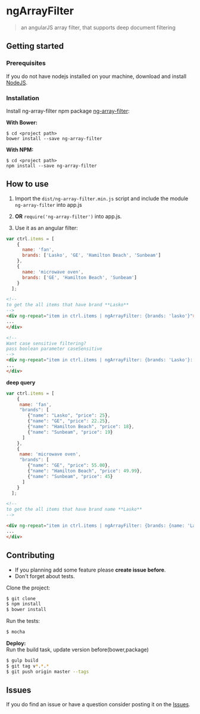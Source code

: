 ngArrayFilter
=====================

> an angularJS array filter, that supports deep document filtering

## Getting started ##

### Prerequisites
If you do not have nodejs installed on your machine, download and install [NodeJS](http://nodejs.org/).<br/>


### Installation
Install ng-array-filter npm package [ng-array-filter](https://www.npmjs.org/package/ng-array-filter)</a>:<br/>

**With Bower:**

```
$ cd <project path>
bower install --save ng-array-filter
```

**With NPM:**

```
$ cd <project path>
npm install --save ng-array-filter
```


##  How to use


1. Import the ```dist/ng-array-filter.min.js``` script and include the module ```ng-array-filter``` into app.js

2. **OR** ```require('ng-array-filter')``` into app.js.

3. Use it as an angular filter:

```javascript
var ctrl.items = [
    {
      name: 'fan', 
      brands: ['Lasko', 'GE', 'Hamilton Beach', 'Sunbeam']
    },
    {
      name: 'microwave oven', 
      brands: ['GE', 'Hamilton Beach', 'Sunbeam']
    }
  ];
```

```html
<!--
to get the all items that have brand **Lasko**
-->
<div ng-repeat="item in ctrl.items | ngArrayFilter: {brands: 'lasko'}">
...
</div>

<!--
Want case sensitive filtering?
pass boolean parameter caseSensitive
-->
<div ng-repeat="item in ctrl.items | ngArrayFilter: {brands: 'Lasko'}: true">
...
</div>

```
**deep query**

```javascript
var ctrl.items = [
    {
     name: 'fan',
     "brands": [
        {"name": "Lasko", "price": 25}, 
        {"name": "GE", "price": 22.25}, 
        {"name": "Hamilton Beach", "price": 18}, 
        {"name": "Sunbeam", "price": 19}
      ]
    }, 
    {
     name: 'microwave oven',
     "brands": [
        {"name": "GE", "price": 55.00}, 
        {"name": "Hamilton Beach", "price": 49.99}, 
        {"name": "Sunbeam", "price": 45}
      ]
    }
  ];
```

```html
<!--
to get the all items that have brand name **Lasko**
-->

<div ng-repeat="item in ctrl.items | ngArrayFilter: {brands: {name: 'Lasko'}}">
...
</div>
```


## Contributing
* If you planning add some feature please **create issue before**.
* Don't forget about tests.

Clone the project: <br/>
```bash
$ git clone
$ npm install
$ bower install
```
Run the tests:
```bash
$ mocha
```
**Deploy:**<br/>
Run the build task, update version before(bower,package)
```bash
$ gulp build
$ git tag v*.*.*
$ git push origin master --tags
```

## Issues
If you do find an issue or have a question consider posting it on the [Issues](https://github.com/phaldiya/ng-array-filter/issues).

